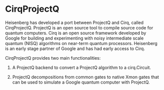 # CirqProjectQ

Heisenberg has developed a port between ProjectQ and Cirq, called CirqProjectQ. ProjectQ is an open source tool to compile source code for quantum computers. Cirq is an open source framework developed by Google for building and experimenting with noisy intermediate scale quantum (NISQ) algorithms on near-term quantum processors. Heisenberg is an early stage partner of Google and has had early access to Cirq.

CirqProjectQ provides two main functionalities:

1. A ProjectQ backend to convert a ProjectQ algorithm to a cirq.Circuit.

2. ProjectQ decompositions from common gates to native Xmon gates that can be used to simulate a Google quantum computer with ProjectQ.
